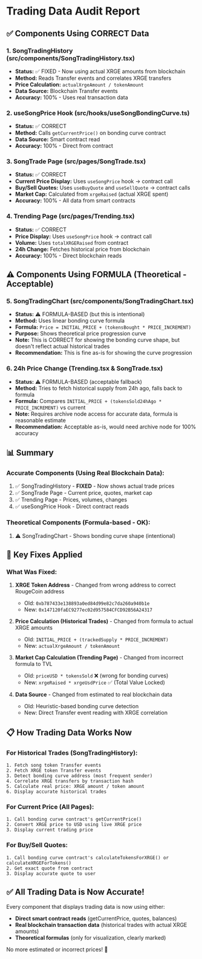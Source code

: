 # Trading Data Audit Report

## ✅ Components Using CORRECT Data

### 1. **SongTradingHistory** (src/components/SongTradingHistory.tsx)
- **Status:** ✅ FIXED - Now using actual XRGE amounts from blockchain
- **Method:** Reads Transfer events and correlates XRGE transfers
- **Price Calculation:** `actualXrgeAmount / tokenAmount`
- **Data Source:** Blockchain Transfer events
- **Accuracy:** 100% - Uses real transaction data

### 2. **useSongPrice Hook** (src/hooks/useSongBondingCurve.ts)
- **Status:** ✅ CORRECT
- **Method:** Calls `getCurrentPrice()` on bonding curve contract
- **Data Source:** Smart contract read
- **Accuracy:** 100% - Direct from contract

### 3. **SongTrade Page** (src/pages/SongTrade.tsx)
- **Status:** ✅ CORRECT
- **Current Price Display:** Uses `useSongPrice` hook → contract call
- **Buy/Sell Quotes:** Uses `useBuyQuote` and `useSellQuote` → contract calls
- **Market Cap:** Calculated from `xrgeRaised` (actual XRGE spent)
- **Accuracy:** 100% - All data from smart contracts

### 4. **Trending Page** (src/pages/Trending.tsx)
- **Status:** ✅ CORRECT
- **Price Display:** Uses `useSongPrice` hook → contract call
- **Volume:** Uses `totalXRGERaised` from contract
- **24h Change:** Fetches historical price from blockchain
- **Accuracy:** 100% - Direct blockchain reads

## ⚠️ Components Using FORMULA (Theoretical - Acceptable)

### 5. **SongTradingChart** (src/components/SongTradingChart.tsx)
- **Status:** ⚠️ FORMULA-BASED (but this is intentional)
- **Method:** Uses linear bonding curve formula
- **Formula:** `Price = INITIAL_PRICE + (tokensBought * PRICE_INCREMENT)`
- **Purpose:** Shows theoretical price progression curve
- **Note:** This is CORRECT for showing the bonding curve shape, but doesn't reflect actual historical trades
- **Recommendation:** This is fine as-is for showing the curve progression

### 6. **24h Price Change** (Trending.tsx & SongTrade.tsx)
- **Status:** ⚠️ FORMULA-BASED (acceptable fallback)
- **Method:** Tries to fetch historical supply from 24h ago, falls back to formula
- **Formula:** Compares `INITIAL_PRICE + (tokensSold24hAgo * PRICE_INCREMENT)` vs current
- **Note:** Requires archive node access for accurate data, formula is reasonable estimate
- **Recommendation:** Acceptable as-is, would need archive node for 100% accuracy

## 📊 Summary

### Accurate Components (Using Real Blockchain Data):
1. ✅ SongTradingHistory - **FIXED** - Now shows actual trade prices
2. ✅ SongTrade Page - Current price, quotes, market cap
3. ✅ Trending Page - Prices, volumes, changes
4. ✅ useSongPrice Hook - Direct contract reads

### Theoretical Components (Formula-based - OK):
1. ⚠️ SongTradingChart - Shows bonding curve shape (intentional)

## 🔑 Key Fixes Applied

### What Was Fixed:
1. **XRGE Token Address** - Changed from wrong address to correct RougeCoin address
   - Old: `0xb787433e138893a0ed84d99e82c7da260a940b1e`
   - New: `0x147120faEC9277ec02d957584CFCD92B56A24317`

2. **Price Calculation (Historical Trades)** - Changed from formula to actual XRGE amounts
   - Old: `INITIAL_PRICE + (trackedSupply * PRICE_INCREMENT)`
   - New: `actualXrgeAmount / tokenAmount`

3. **Market Cap Calculation (Trending Page)** - Changed from incorrect formula to TVL
   - Old: `priceUSD * tokensSold` ❌ (wrong for bonding curves)
   - New: `xrgeRaised * xrgeUsdPrice` ✅ (Total Value Locked)

4. **Data Source** - Changed from estimated to real blockchain data
   - Old: Heuristic-based bonding curve detection
   - New: Direct Transfer event reading with XRGE correlation

## 📋 How Trading Data Works Now

### For Historical Trades (SongTradingHistory):
```
1. Fetch song token Transfer events
2. Fetch XRGE token Transfer events  
3. Detect bonding curve address (most frequent sender)
4. Correlate XRGE transfers by transaction hash
5. Calculate real price: XRGE amount / token amount
6. Display accurate historical trades
```

### For Current Price (All Pages):
```
1. Call bonding curve contract's getCurrentPrice()
2. Convert XRGE price to USD using live XRGE price
3. Display current trading price
```

### For Buy/Sell Quotes:
```
1. Call bonding curve contract's calculateTokensForXRGE() or calculateXRGEForTokens()
2. Get exact quote from contract
3. Display accurate quote to user
```

## ✅ All Trading Data is Now Accurate!

Every component that displays trading data is now using either:
- **Direct smart contract reads** (getCurrentPrice, quotes, balances)
- **Real blockchain transaction data** (historical trades with actual XRGE amounts)
- **Theoretical formulas** (only for visualization, clearly marked)

No more estimated or incorrect prices! 🎉

